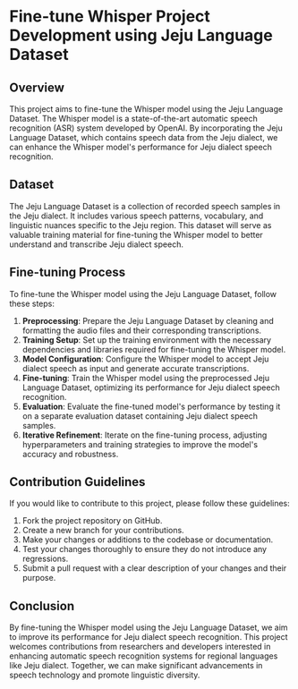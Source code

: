# Fine-tune Whisper Project Development using Jeju Language Dataset

## Overview
This project aims to fine-tune the Whisper model using the Jeju Language Dataset. The Whisper model is a state-of-the-art automatic speech recognition (ASR) system developed by OpenAI. By incorporating the Jeju Language Dataset, which contains speech data from the Jeju dialect, we can enhance the Whisper model's performance for Jeju dialect speech recognition.

## Dataset
The Jeju Language Dataset is a collection of recorded speech samples in the Jeju dialect. It includes various speech patterns, vocabulary, and linguistic nuances specific to the Jeju region. This dataset will serve as valuable training material for fine-tuning the Whisper model to better understand and transcribe Jeju dialect speech.

## Fine-tuning Process
To fine-tune the Whisper model using the Jeju Language Dataset, follow these steps:

1. **Preprocessing**: Prepare the Jeju Language Dataset by cleaning and formatting the audio files and their corresponding transcriptions.
2. **Training Setup**: Set up the training environment with the necessary dependencies and libraries required for fine-tuning the Whisper model.
3. **Model Configuration**: Configure the Whisper model to accept Jeju dialect speech as input and generate accurate transcriptions.
4. **Fine-tuning**: Train the Whisper model using the preprocessed Jeju Language Dataset, optimizing its performance for Jeju dialect speech recognition.
5. **Evaluation**: Evaluate the fine-tuned model's performance by testing it on a separate evaluation dataset containing Jeju dialect speech samples.
6. **Iterative Refinement**: Iterate on the fine-tuning process, adjusting hyperparameters and training strategies to improve the model's accuracy and robustness.

## Contribution Guidelines
If you would like to contribute to this project, please follow these guidelines:

1. Fork the project repository on GitHub.
2. Create a new branch for your contributions.
3. Make your changes or additions to the codebase or documentation.
4. Test your changes thoroughly to ensure they do not introduce any regressions.
5. Submit a pull request with a clear description of your changes and their purpose.

## Conclusion
By fine-tuning the Whisper model using the Jeju Language Dataset, we aim to improve its performance for Jeju dialect speech recognition. This project welcomes contributions from researchers and developers interested in enhancing automatic speech recognition systems for regional languages like Jeju dialect. Together, we can make significant advancements in speech technology and promote linguistic diversity.
